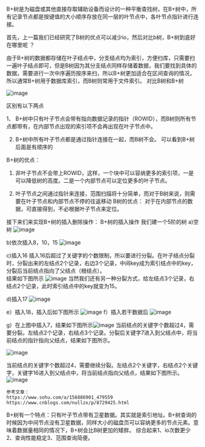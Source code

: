 B+树是为磁盘或其他直接存取辅助设备而设计的一种平衡查找树，在B+树中，所有记录节点都是按键值的大小顺序存放在同一层的叶节点中，各叶节点指针进行连接。

首先，上一篇我们已经研究了B树的优点可以减少io，然后对比b树，B+树到底好在哪里呢 ？

由于B+树的数据都存储在叶子结点中，分支结点均为索引，方便扫库，只需要扫一遍叶子结点即可，但是B树因为其分支结点同样存储着数据，我们要找到具体的数据，需要进行一次中序遍历按序来扫，所以B+树更加适合在区间查询的情况，所以通常B+树用于数据库索引，而B树则常用于文件索引。
对比B树和B+树

![image](https://www.linuxidc.com/upload/2016_09/160908203428651.png)

区别有以下两点

1、 B+树中只有叶子节点会带有指向数据记录的指针（ROWID），而B树则所有节点都带有，在内部节点出现的索引项不会再出现在叶子节点中。

2. B+树中所有叶子节点都是通过指针连接在一起，而B树不会。
可以看到B+树后面是有顺序的

B+树的优点：

1. 非叶子节点不会带上ROWID，这样，一个块中可以容纳更多的索引项，一是可以降低树的高度。二是一个内部节点可以定位更多的叶子节点。

2. 叶子节点之间通过指针来连接，范围扫描将十分简单，而对于B树来说，则需要在叶子节点和内部节点不停的往返移动
B树的优点：
对于在内部节点的数据，可直接得到，不必根据叶子节点来定位。

接下来们来实现B+树的插入删除操作：
B+树的插入操作
我们建一个5阶的树
a)空树
![image](https://images2018.cnblogs.com/blog/834468/201804/834468-20180406232907805-1210471622.png)

b)依次插入8，10，15
![image](https://images2018.cnblogs.com/blog/834468/201804/834468-20180406232859746-1983069652.png)

c)插入16
插入16后超过了关键字的个数限制，所以要进行分裂。在叶子结点分裂时，分裂出来的左结点2个记录，右边3个记录，中间key成为索引结点中的key，分裂后当前结点指向了父结点（根结点）。  
结果如下图所示
![image](https://images2018.cnblogs.com/blog/834468/201804/834468-20180406232907805-1210471622.png)
当然我们还有另一种分裂方式，给左结点3个记录，右结点2个记录，此时索引结点中的key就变为15。


d)插入17
![image](https://images2018.cnblogs.com/blog/834468/201804/834468-20180406232911666-589419211.png)

e）插入18，插入后如下图所示
![image](https://images2018.cnblogs.com/blog/834468/201804/834468-20180406232915173-859633380.png)
f）插入若干数据后
![image](https://images2018.cnblogs.com/blog/834468/201804/834468-20180406232924458-602071692.png)

g）在上图中插入7，结果如下图所示![image](https://images2018.cnblogs.com/blog/834468/201804/834468-20180406232932420-897395371.png)
当前结点的关键字个数超过4，需要分裂。左结点2个记录，右结点3个记录。分裂后关键字7进入到父结点中，将当前结点的指针指向父结点，结果如下图所示。

![image](https://images2018.cnblogs.com/blog/834468/201804/834468-20180406232938704-1997149607.png)

当前结点的关键字个数超过4，需要继续分裂。左结点2个关键字，右结点2个关键字，关键字16进入到父结点中，将当前结点指向父结点，结果如下图所示。![image](https://images2018.cnblogs.com/blog/834468/201804/834468-20180406232943232-17049271.png)


```
参考文章：
https://www.sohu.com/a/156886901_479559
https://www.cnblogs.com/nullzx/p/8729425.html
```

B+树有一个特点：只有叶子节点带有卫星数据。其实就是索引地址。B+树查询的时候因为中间节点没有卫星数据，同样大小的磁盘页可以容纳更多的节点元素。意味着数据量相同的情况下，B+树会比B树更加的矮胖。
综合起来1、io次数更少2、查询性能稳定3、范围查询简便。
